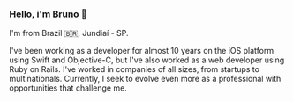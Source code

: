 ### Hello, i'm Bruno 👋

I'm from Brazil 🇧🇷, Jundiaí - SP.

I've been working as a developer for almost 10 years on the iOS platform using Swift and Objective-C, but I've also worked as a web developer using Ruby on Rails. I've worked in companies of all sizes, from startups to multinationals. Currently, I seek to evolve even more as a professional with opportunities that challenge me.

<!--
**duarte-bruno/duarte-bruno** is a ✨ _special_ ✨ repository because its `README.md` (this file) appears on your GitHub profile.

Here are some ideas to get you started:

- 🔭 I’m currently working on ...
- 🌱 I’m currently learning ...
- 👯 I’m looking to collaborate on ...
- 🤔 I’m looking for help with ...
- 💬 Ask me about ...
- 📫 How to reach me: ...
- 😄 Pronouns: ...
- ⚡ Fun fact: ...
-->
